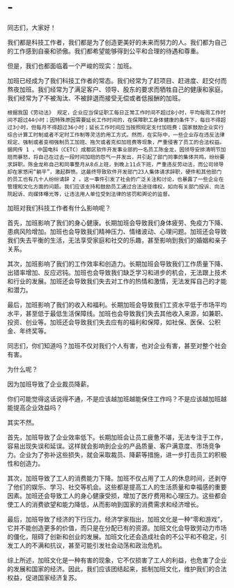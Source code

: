 # -
同志们，大家好！

我们都是科技工作者，我们都是为了创造更美好的未来而努力的人。我们都为自己的工作感到自豪和骄傲。我们都希望能够得到公平和合理的待遇和尊重。

但是，我们也都面临着一个严峻的现实：加班。

加班已经成为了我们科技工作者的常态。我们经常为了赶项目、赶进度、赶交付而熬夜加班。我们经常为了满足客户、领导、股东的要求而牺牲自己的健康和家庭。我们经常为了不被淘汰、不被辞退而接受无偿或者低报酬的加班。

````根据我国《劳动法》 规定，企业应当保证职工每日正常工作时间不超过8小时，平均每周工作时间不超过44小时；因特殊原因需要延长工作时间的，在保障职工身体健康的条件下，每日不得超过3小时，但每月不得超过36小时；延长工作时间应当按照规定支付加班费；国家鼓励企业实行综合计算工时制或者不定时工作制等灵活的用工方式。然而，在实际中，一些企业存在违反法律规定、强制或者变相强制员工加班、拖欠或者克扣加班费等现象，严重侵害了员工的合法权益。据网传 1 ，中国电科（CETC）成都区软件开发事业部的一名员工陈金龙，因领导安排清明节加班而暴怒，将自己在过去一段时间加班的怨气一并发出，并引起了部门同事的集体共鸣，纷纷要求辞职。陈金龙称自己和同事整月从8点上班，到晚上11点下班，严重违反劳动法，而公司领导却在家悠闲“躺平”，激起群愤。这最终导致软件开发部门23人集体请求辞职，硬件和其他部门的员工也有几十人纷纷请辞 2 。这一事件引发了社会的广泛关注和讨论，也暴露了一些企业在管理和文化方面的问题。我们应该支持和鼓励员工通过合法途径维权，如向有关部门投诉、向法院起诉、向媒体曝光等，让违法用人单位受到法律的惩罚和舆论的监督。````

加班对我们科技工作者有什么影响呢？

首先，加班影响了我们的身心健康。长期加班会导致我们身体疲劳、免疫力下降、患病风险增加。加班也会导致我们精神压力、情绪波动、心理问题。加班还会导致我们失去平衡的生活，无法享受家庭和社交的乐趣，甚至影响到我们的婚姻和亲子关系。

其次，加班影响了我们的工作效率和创造力。长期加班会导致我们工作质量下降、出错率增加、反应迟钝。加班也会导致我们缺乏学习和进步的机会，无法跟上技术和行业的发展。加班还会导致我们失去对工作的热情和激情，无法发挥自己的才能和潜力。

最后，加班影响了我们的收入和福利。长期加班会导致我们工资水平低于市场平均水平，甚至低于最低生活保障线。加班也会导致我们失去其他收入来源，如兼职、投资、创业等。加班还会导致我们失去应有的福利和保障，如社保、医保、公积金、年终奖等。

同志们，你们知道吗？加班不仅对我们个人有害，也对企业有害，甚至对整个社会有害。

为什么呢？

因为加班导致了企业裁员降薪。

你们可能觉得这话说得不通，不是应该越加班越能保住工作吗？不是应该越加班越能提高企业效益吗？

其实不然。

首先，加班导致了企业效率低下。长期加班会让员工疲惫不堪，无法专注于工作，容易出现失误和延误。这样就会影响到企业的产品质量、客户满意度、市场竞争力。企业为了弥补这些损失，就会采取裁员、降薪等措施，进一步打击员工的积极性和创造力。

其次，加班导致了工人的消费能力下降。加班不仅占用了工人的休息时间，还剥夺了他们的娱乐、学习、社交等机会。这些都是提高工人的生活质量和幸福感的重要因素。加班还会导致工人的身心健康受损，增加了医疗费用和心理压力。这些都会使工人的消费欲望和能力降低，从而影响到国家的消费需求和经济增长。

最后，加班导致了经济的下行压力。经济学家指出，加班文化是一种“零和游戏”，它并不能创造更多的价值，而只是在分配已有的资源。加班文化会导致劳动力市场的僵化，阻碍了创新和创业的发展。加班文化还会造成社会的不公平和不稳定，引发工人的不满和抗议，甚至可能引发社会动荡和政治危机。

综上所述，加班文化是一种有害的现象，它不仅损害了工人的利益，也危害了企业的发展和国家的经济。因此，我们应该团结起来，抵制加班文化，维护我们的合法权益，促进国家经济复苏。
